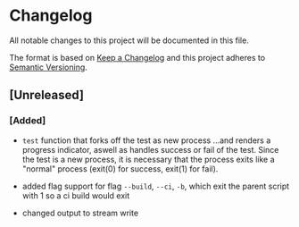 # Changelog
All notable changes to this project will be documented in this file.

The format is based on [Keep a Changelog](http://keepachangelog.com/en/1.0.0/)
and this project adheres to [Semantic Versioning](http://semver.org/spec/v2.0.0.html).

## [Unreleased]
### [Added]

* `test` function that forks off the test as new process
	...and renders a progress indicator, aswell as handles success or fail of the test. Since the test is a new process, it is necessary that the process exits like a "normal" process (exit(0) for success, exit(1) for fail).

* added flag support for flag `--build`, `--ci`, `-b`, which exit the parent script with 1 so a ci build would exit

* changed output to stream write